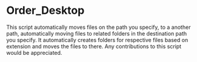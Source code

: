 # Order_Desktop

This script automatically moves files on the path you specify, to a another path, automatically moving files to related folders in the destination path you specify. It automatically creates folders for respective files based on extension and moves the files to there. Any contributions to this script would be appreciated.
